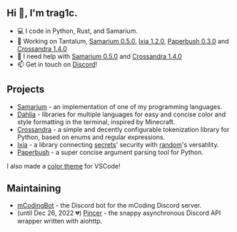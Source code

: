 ## Hi 👋, I'm trag1c.
- 💻 I code in Python, Rust, and Samarium.
- 🔭 Working on Tantalum, [Samarium 0.5.0](https://github.com/samarium-lang/Samarium/tree/0.5.0), [Ixia 1.2.0](https://github.com/trag1c/ixia), [Paperbush 0.3.0](https://github.com/trag1c/paperbush) and [Crossandra 1.4.0](https://github.com/trag1c/crossandra)
- 🤔 I need help with [Samarium 0.5.0](https://github.com/samarium-lang/Samarium/tree/0.5.0) and [Crossandra 1.4.0](https://github.com/trag1c/crossandra)
- 📫 Get in touch on [Discord](https://discord.gg/CNQ4EYjC2J)!

## Projects
- [Samarium](https://github.com/samarium-lang/Samarium) - an implementation of one of my programming languages.
- [Dahlia](https://github.com/dahlia-lib) - libraries for multiple languages for easy and concise color and style formatting in the terminal, inspired by Minecraft.
- [Crossandra](https://github.com/trag1c/crossandra) - a simple and decently configurable tokenization library for Python, based on enums and regular expressions.
- [Ixia](https://github.com/trag1c/ixia) - a library connecting [secrets](https://docs.python.org/3/library/secrets.html)' security with [random](https://docs.python.org/3/library/random.html)'s versatility.
- [Paperbush](https://github.com/trag1c/paperbush) - a super concise argument parsing tool for Python.

I also made a [color theme](https://github.com/trag1c/gleam-theme) for VSCode!

## Maintaining
- [mCodingBot](https://github.com/mcb-dev/mCodingBot) - the Discord bot for the mCoding Discord server.
- (until Dec 26, 2022 💔) [Pincer](https://github.com/Pincer-org/Pincer) - the snappy asynchronous Discord API wrapper written with aiohttp.
